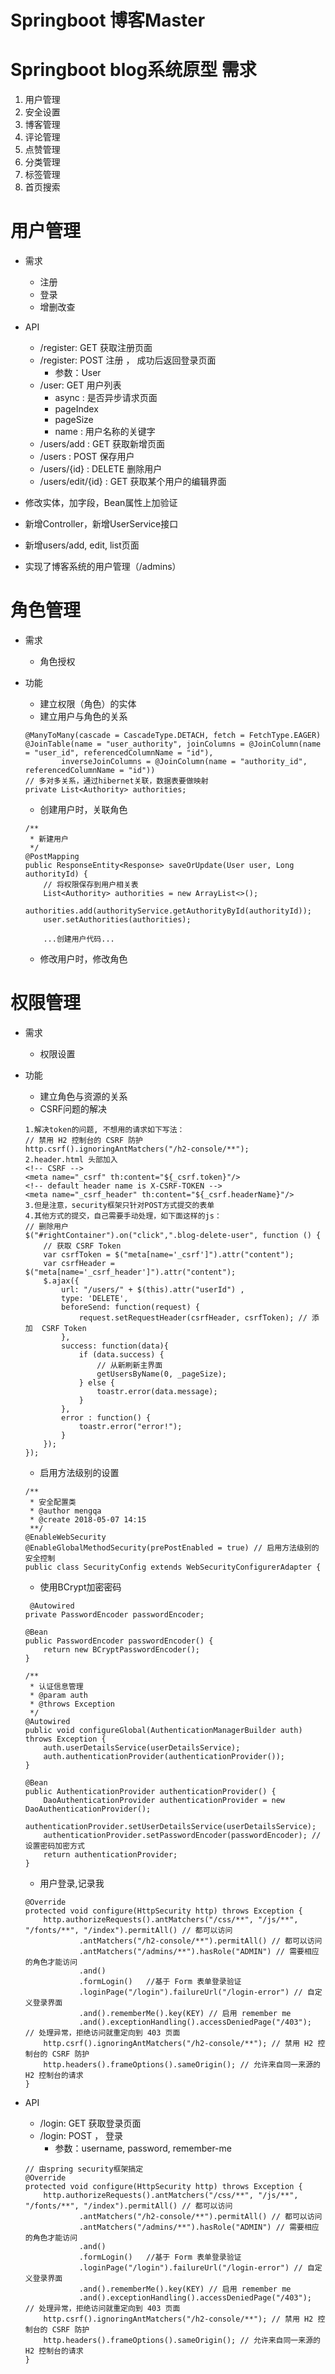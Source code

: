 # Springboot 博客Master

# Springboot blog系统原型 需求
1. 用户管理
2. 安全设置
3. 博客管理
4. 评论管理
5. 点赞管理
6. 分类管理
7. 标签管理
8. 首页搜索

# 用户管理

* 需求
    * 注册
    * 登录
    * 增删改查

* API
    * /register: GET 获取注册页面
    * /register: POST 注册 ， 成功后返回登录页面
        * 参数：User
    * /user: GET 用户列表
        * async : 是否异步请求页面
        * pageIndex
        * pageSize
        * name : 用户名称的关键字
    * /users/add : GET 获取新增页面
    * /users : POST 保存用户
    * /users/{id} : DELETE 删除用户
    * /users/edit/{id} : GET 获取某个用户的编辑界面

* 修改实体，加字段，Bean属性上加验证
* 新增Controller，新增UserService接口
* 新增users/add, edit, list页面
* 实现了博客系统的用户管理（/admins）

# 角色管理

* 需求
    * 角色授权
    
* 功能
    * 建立权限（角色）的实体
    * 建立用户与角色的关系
    ```
    @ManyToMany(cascade = CascadeType.DETACH, fetch = FetchType.EAGER)
    @JoinTable(name = "user_authority", joinColumns = @JoinColumn(name = "user_id", referencedColumnName = "id"),
            inverseJoinColumns = @JoinColumn(name = "authority_id", referencedColumnName = "id"))
    // 多对多关系，通过hibernet关联，数据表要做映射
    private List<Authority> authorities;
    ```
    * 创建用户时，关联角色
    ```
    /**
     * 新建用户
     */
    @PostMapping
    public ResponseEntity<Response> saveOrUpdate(User user, Long authorityId) {
        // 将权限保存到用户相关表
        List<Authority> authorities = new ArrayList<>();
        authorities.add(authorityService.getAuthorityById(authorityId));
        user.setAuthorities(authorities);
        
        ...创建用户代码...
    ```
    * 修改用户时，修改角色
 
# 权限管理

* 需求
    * 权限设置

* 功能
    * 建立角色与资源的关系
    * CSRF问题的解决
    ```
    1.解决token的问题, 不想用的请求如下写法：
    // 禁用 H2 控制台的 CSRF 防护
    http.csrf().ignoringAntMatchers("/h2-console/**");
    2.header.html 头部加入
    <!-- CSRF -->
    <meta name="_csrf" th:content="${_csrf.token}"/>
    <!-- default header name is X-CSRF-TOKEN -->
    <meta name="_csrf_header" th:content="${_csrf.headerName}"/>
    3.但是注意，security框架只针对POST方式提交的表单
    4.其他方式的提交，自己需要手动处理，如下面这样的js：
    // 删除用户
    $("#rightContainer").on("click",".blog-delete-user", function () {
        // 获取 CSRF Token
        var csrfToken = $("meta[name='_csrf']").attr("content");
        var csrfHeader = $("meta[name='_csrf_header']").attr("content");
        $.ajax({
            url: "/users/" + $(this).attr("userId") ,
            type: 'DELETE',
            beforeSend: function(request) {
                request.setRequestHeader(csrfHeader, csrfToken); // 添加  CSRF Token
            },
            success: function(data){
                if (data.success) {
                    // 从新刷新主界面
                    getUsersByName(0, _pageSize);
                } else {
                    toastr.error(data.message);
                }
            },
            error : function() {
                toastr.error("error!");
            }
        });
    });
    
    ```   
    * 启用方法级别的设置
    ```
    /**
     * 安全配置类
     * @author mengqa
     * @create 2018-05-07 14:15
     **/
    @EnableWebSecurity
    @EnableGlobalMethodSecurity(prePostEnabled = true) // 启用方法级别的安全控制
    public class SecurityConfig extends WebSecurityConfigurerAdapter {
    ```
    * 使用BCrypt加密密码
    ```
     @Autowired
    private PasswordEncoder passwordEncoder;

    @Bean
    public PasswordEncoder passwordEncoder() {
        return new BCryptPasswordEncoder();
    }
    
    /**
     * 认证信息管理
     * @param auth
     * @throws Exception
     */
    @Autowired
    public void configureGlobal(AuthenticationManagerBuilder auth) throws Exception {
        auth.userDetailsService(userDetailsService);
        auth.authenticationProvider(authenticationProvider());
    }

    @Bean
    public AuthenticationProvider authenticationProvider() {
        DaoAuthenticationProvider authenticationProvider = new DaoAuthenticationProvider();
        authenticationProvider.setUserDetailsService(userDetailsService);
        authenticationProvider.setPasswordEncoder(passwordEncoder); // 设置密码加密方式
        return authenticationProvider;
    }
    ```
    * 用户登录,记录我
    ```
    @Override
    protected void configure(HttpSecurity http) throws Exception {
        http.authorizeRequests().antMatchers("/css/**", "/js/**", "/fonts/**", "/index").permitAll() // 都可以访问
                .antMatchers("/h2-console/**").permitAll() // 都可以访问
                .antMatchers("/admins/**").hasRole("ADMIN") // 需要相应的角色才能访问
                .and()
                .formLogin()   //基于 Form 表单登录验证
                .loginPage("/login").failureUrl("/login-error") // 自定义登录界面
                .and().rememberMe().key(KEY) // 启用 remember me
                .and().exceptionHandling().accessDeniedPage("/403");  // 处理异常，拒绝访问就重定向到 403 页面
        http.csrf().ignoringAntMatchers("/h2-console/**"); // 禁用 H2 控制台的 CSRF 防护
        http.headers().frameOptions().sameOrigin(); // 允许来自同一来源的H2 控制台的请求
    }
    ```

* API
    * /login: GET 获取登录页面
    * /login: POST  ， 登录
        * 参数：username, password, remember-me
    ```
    // 由spring security框架搞定
    @Override
    protected void configure(HttpSecurity http) throws Exception {
        http.authorizeRequests().antMatchers("/css/**", "/js/**", "/fonts/**", "/index").permitAll() // 都可以访问
                .antMatchers("/h2-console/**").permitAll() // 都可以访问
                .antMatchers("/admins/**").hasRole("ADMIN") // 需要相应的角色才能访问
                .and()
                .formLogin()   //基于 Form 表单登录验证
                .loginPage("/login").failureUrl("/login-error") // 自定义登录界面
                .and().rememberMe().key(KEY) // 启用 remember me
                .and().exceptionHandling().accessDeniedPage("/403");  // 处理异常，拒绝访问就重定向到 403 页面
        http.csrf().ignoringAntMatchers("/h2-console/**"); // 禁用 H2 控制台的 CSRF 防护
        http.headers().frameOptions().sameOrigin(); // 允许来自同一来源的H2 控制台的请求
    }
    ```
     